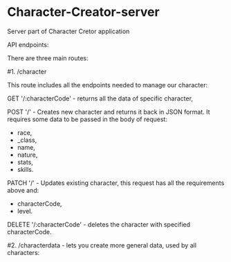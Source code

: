 # Character-Creator-server
Server part of Character Cretor application

API endpoints:

There are three main routes:

#1. /character

This route includes all the endpoints needed to manage our character:

GET '/:characterCode' - returns all the data of specific character,

POST '/' - Creates new character and returns it back in JSON format. It requires some data to be passed in the body of request:
- race,
- _class,
- name,
- nature,
- stats,
- skills.

PATCH '/' - Updates existing character, this request has all the requirements above and:
- characterCode,
- level.

DELETE '/:characterCode' - deletes the character with specified characterCode.

#2. /characterdata - lets you create more general data, used by all characters:
